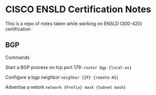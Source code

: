 # CISCO ENSLD Certification Notes
This is a repo of notes taken while working on ENSLD (300-420) certification


## BGP
Commands

Start a BGP process on tcp port 179: 
`router bgp {local-as}`


Configure a bgp neighbor
`neighbor {IP} {remote-AS}`

Advertise a netork
`network {Prefix} mask {Subnet mask}`